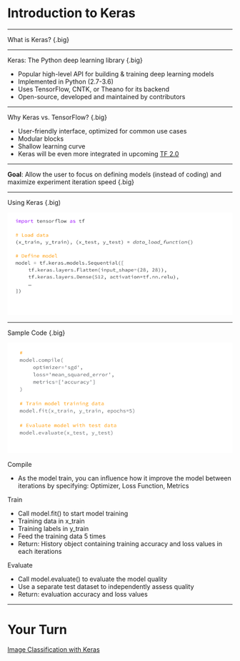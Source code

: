 # Introduction to Keras

---

What is Keras? {.big}

---

Keras: The Python deep learning library {.big}

* Popular high-level API for building & training deep learning models
* Implemented in Python (2.7-3.6)
* Uses TensorFlow, CNTK, or Theano for its backend
* Open-source, developed and maintained by contributors 

<!--
A collection of high-level APIs that support neural network for deep learning modeling.  Can be used on several backend implementations, eg: TF, CNTK, Theano.
Microsoft Cognitive Toolkit, previously known as CNTK
* A deep learning framework developed by Microsoft Research. Microsoft Cognitive Toolkit describes neural networks as a series of computational steps via a directed graph
* Developer: Microsoft Research

Theano
* A Python library and optimizing compiler for manipulating and evaluating mathematical expressions, especially matrix-valued ones. In Theano, computations are expressed using a NumPy-esque syntax and compiled to run efficiently on either CPU or GPU architectures.
* Developer(s): Montreal Institute for Learning Algorithms (MILA), University of Montreal
-->

---

Why Keras vs. TensorFlow? {.big}

* User-friendly interface, optimized for common use cases
* Modular blocks
* Shallow learning curve
* Keras will be even more integrated in upcoming [TF 2.0](https://www.tensorflow.org/community/roadmap)

<!--
User friendly
* High level APIs - provides a scikit-learn type APIs
* Hides complexity of the backend engine (TF, etc)

Modular blocks
* Using Keras is much like dealing with Lego blocks
* Support a large set of neural network models, eg: fully connected, convolutional, pooling, recurrent, embedding, etc.
* These models can be combined to build more complex models

Shallow learning curve
* Great place for beginners to start
* It’s build to help developers perform quick tests, proof of concepts and experiments before going full scale
* Hopefully allow non-ML developers to solve their ML problems themselves with little overhead
-->

---

**Goal**: Allow the user to focus on defining models (instead of coding) and maximize experiment iteration speed {.big}

---

Using Keras {.big)

![](res/introkeras01.png)

<!--
Load
* As usual either use the built-in data loader function when available, or write one for your specific data set
* Data sets can potentially divided into: Training set, Validation set, Test set
* For simplicity, we’ll work with Training and Test set in this example

Define
* Model is defined by sequencing together pre-built layers
* It typically consists of input layer, one or more hidden layers in the middle which does the learning, and an output layer
* We’ll go through a concrete example in the upcoming Image Classification with Keras colab

Neural Net
* We will go deep into neural network model discussion in a couple of weeks but for now focus getting comfortable with Keras APIs and coding flow
-->

---

Sample Code {.big}

![](res/introkeras02.png)

Compile
* As the model train, you can influence how it improve the model between iterations by specifying: Optimizer, Loss Function, Metrics

Train
* Call model.fit() to start model training
* Training data in x_train
* Training labels in y_train
* Feed the training data 5 times
* Return: History object containing training accuracy and loss values in each iterations

Evaluate
* Call model.evaluate() to evaluate the model quality
* Use a separate test dataset to independently assess quality
* Return: evaluation accuracy and loss values

---

# Your Turn

[Image Classification with Keras](https://colab.sandbox.google.com/drive/1OfhoB99E9h7SMWMXwBRLs54aGUMcwXFF)

